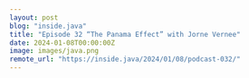 ```yaml
---
layout: post
blog: "inside.java"
title: "Episode 32 “The Panama Effect” with Jorne Vernee"
date: 2024-01-08T00:00:00Z
image: images/java.png
remote_url: "https://inside.java/2024/01/08/podcast-032/"
---
```


